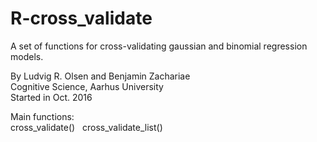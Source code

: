 # R-cross_validate  
A set of functions for cross-validating gaussian and binomial regression models.  

By Ludvig R. Olsen and Benjamin Zachariae  
Cognitive Science, Aarhus University  
Started in Oct. 2016  

Main functions:  
	cross_validate()  
 cross_validate_list()  

